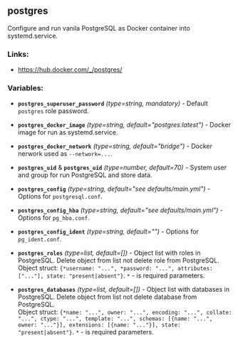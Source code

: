 postgres
---

Configure and run vanila PostgreSQL as Docker container into systemd.service.


### Links:
- <https://hub.docker.com/_/postgres/>


### Variables:
- **`postgres_superuser_password`** *(type=string, mandatory)* - Default `postgres` role password.

- **`postgres_docker_image`** *(type=string, default="postgres:latest")* - Docker image for run as systemd.service.
- **`postgres_docker_network`** *(type=string, default="bridge")* - Docker nerwork used as `--network=...`.
- **`postgres_uid`** & **`postgres_uid`** *(type=number, default=70)* - System user and group for run PostgreSQL and store data.

- **`postgres_config`** *(type=string, default="see defaults/main.yml")* - Options for `postgresql.conf`.
- **`postgres_config_hba`** *(type=string, default="see defaults/main.yml")* - Options for `pg_hba.conf`.
- **`postgres_config_ident`** *(type=string, default="")* - Options for `pg_ident.conf`.

- **`postgres_roles`** *(type=list, default=[])* - Object list with roles in PostgreSQL. Delete object from list not delete role from PostgreSQL.  
  Object struct: `{*username: "...", *password: "...", attributes: ["..."], state: "present|absent"}`. `*` - is required parameters.
- **`postgres_databases`** *(type=list, default=[])* - Object list with databases in PostgreSQL. Delete object from list not delete database from PostgreSQL.  
  Object struct: `{*name: "...", owner: "...", encoding: "...", collate: "...", ctype: "...", template: "...", schemas: [{name: "...", owner: "..."}], extensions: [{name: "..."}], state: "present|absent"}`. `*` - is required parameters.
